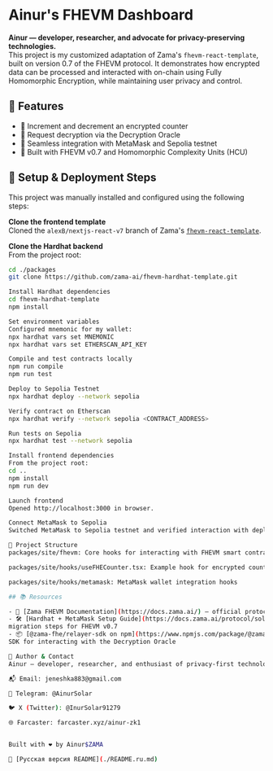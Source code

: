  # Ainur's FHEVM Dashboard

**Ainur — developer, researcher, and advocate for privacy-preserving technologies.**  
This project is my customized adaptation of Zama's `fhevm-react-template`, built on version 0.7 of the FHEVM protocol. It demonstrates how encrypted data can be processed and interacted with on-chain using Fully Homomorphic Encryption, while maintaining user privacy and control.

## 🚀 Features

- 🔐 Increment and decrement an encrypted counter
- 🧠 Request decryption via the Decryption Oracle
- 🦊 Seamless integration with MetaMask and Sepolia testnet
- 🧬 Built with FHEVM v0.7 and Homomorphic Complexity Units (HCU)

## 🧭 Setup & Deployment Steps

This project was manually installed and configured using the following steps:

 **Clone the frontend template**  
   Cloned the `alexB/nextjs-react-v7` branch of Zama's [`fhevm-react-template`](https://github.com/zama-ai/fhevm-react-template).

 **Clone the Hardhat backend**  
   From the project root:
   ```bash
   cd ./packages
   git clone https://github.com/zama-ai/fhevm-hardhat-template.git

Install Hardhat dependencies
cd fhevm-hardhat-template
npm install

Set environment variables 
Configured mnemonic for my wallet:
npx hardhat vars set MNEMONIC
npx hardhat vars set ETHERSCAN_API_KEY

Compile and test contracts locally
npm run compile
npm run test

Deploy to Sepolia Testnet
npx hardhat deploy --network sepolia

Verify contract on Etherscan
npx hardhat verify --network sepolia <CONTRACT_ADDRESS>

Run tests on Sepolia
npx hardhat test --network sepolia

Install frontend dependencies 
From the project root:
cd ..
npm install
npm run dev

Launch frontend 
Opened http://localhost:3000 in browser.

Connect MetaMask to Sepolia 
Switched MetaMask to Sepolia testnet and verified interaction with deployed contract.

📁 Project Structure
packages/site/fhevm: Core hooks for interacting with FHEVM smart contracts

packages/site/hooks/useFHECounter.tsx: Example hook for encrypted counter logic

packages/site/hooks/metamask: MetaMask wallet integration hooks

## 📚 Resources

- 📖 [Zama FHEVM Documentation](https://docs.zama.ai/) — official protocol docs and guides  
- 🛠️ [Hardhat + MetaMask Setup Guide](https://docs.zama.ai/protocol/solidity-guides/development-guide/migration) —
migration steps for FHEVM v0.7  
- 📦 [@zama-fhe/relayer-sdk on npm](https://www.npmjs.com/package/@zama-fhe/relayer-sdk) —
SDK for interacting with the Decryption Oracle

👤 Author & Contact
Ainur — developer, researcher, and enthusiast of privacy-first technologies. 

📬 Email: jeneshka883@gmail.com

💬 Telegram: @AinurSolar

🐦 X (Twitter): @InurSolar91279

🌐 Farcaster: farcaster.xyz/ainur-zk1


Built with ❤️ by Ainur$ZAMA

📖 [Русская версия README](./README.ru.md)



